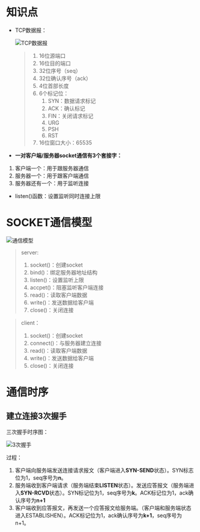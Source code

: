 # 知识点

* TCP数据报：

  ![TCP数据报](G:\knowledge\网络\images\TCP数据报.jpg)

  > 1. 16位源端口
  > 2. 16位目的端口
  > 3. 32位序号（seq）
  > 4. 32位确认序号（ack）
  > 5. 4位首部长度
  > 6. 6个标记位：
  >    1. SYN：数据请求标记
  >    2. ACK：确认标记
  >    3. FIN：关闭请求标记
  >    4. URG
  >    5. PSH
  >    6. RST
  > 7. 16位窗口大小：65535

  

* **一对客户端/服务器socket通信有3个套接字：**

1. 客户端一个：用于跟服务器通信
2. 服务器一个：用于跟客户端通信
3. 服务器还有一个：用于监听连接

* listen()函数：设置监听同时连接上限

# SOCKET通信模型

![通信模型](G:\knowledge\网络\images\SOCKET模型创建.png)

> server:
>
> 1. socket()：创建socket
> 2. bind()：绑定服务器地址结构
> 3. listen()：设置监听上限
> 4. accpet()：阻塞监听客户端连接
> 5. read()：读取客户端数据
> 6. write()：发送数据给客户端
> 7. close()：关闭连接

> client：
>
> 1. socket()：创建socket
> 2. connect()：与服务器建立连接
> 3. read()：读取客户端数据
> 4. write()：发送数据给客户端
> 5. close()：关闭连接

# 通信时序

## 建立连接3次握手

三次握手时序图：  

![3次握手](G:\knowledge\网络\images\TCP三次握手.jpg)

过程：

1. 客户端向服务端发送连接请求报文（客户端进入**SYN-SEND**状态）。SYN标志位为1，seq序号为**n**。
2. 服务端收到客户端请求（服务端结束**LISTEN**状态）。发送应答报文（服务端进入**SYN-RCVD**状态）。SYN标记位为1，seq序号为**k**。ACK标记位为1，ack确认序号为**n+1**
3. 客户端收到应答报文，再发送一个应答报文给服务端。（客户端和服务端状态进入ESTABLISHEN）。ACK标记位为1，ack确认序号为**k+1**，seq序号为n+1。

